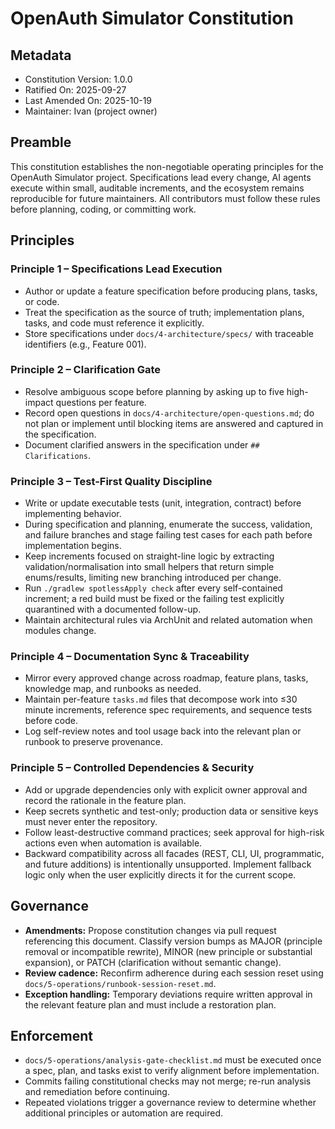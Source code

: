 <!--
Sync Impact Report
Version: none -> 1.0.0
Modified Principles: n/a
Added Sections: Principles, Governance, Enforcement
Removed Sections: none
Templates requiring updates: docs/6-decisions/project-constitution.md ✅, AGENTS.md ✅, docs/5-operations/runbook-session-reset.md ✅, docs/4-architecture/feature-plan-001-core-domain.md ✅, docs/4-architecture/specs/feature-001-core-credential-domain.md ✅, docs/4-architecture/tasks/feature-001-core-credential-domain.md ✅, docs/5-operations/analysis-gate-checklist.md ✅
Follow-up TODOs: none
-->
# OpenAuth Simulator Constitution

## Metadata
- Constitution Version: 1.0.0
- Ratified On: 2025-09-27
- Last Amended On: 2025-10-19
- Maintainer: Ivan (project owner)

## Preamble
This constitution establishes the non-negotiable operating principles for the OpenAuth Simulator project. Specifications lead every change, AI agents execute within small, auditable increments, and the ecosystem remains reproducible for future maintainers. All contributors must follow these rules before planning, coding, or committing work.

## Principles
### Principle 1 – Specifications Lead Execution
- Author or update a feature specification before producing plans, tasks, or code.
- Treat the specification as the source of truth; implementation plans, tasks, and code must reference it explicitly.
- Store specifications under `docs/4-architecture/specs/` with traceable identifiers (e.g., Feature 001).

### Principle 2 – Clarification Gate
- Resolve ambiguous scope before planning by asking up to five high-impact questions per feature.
- Record open questions in `docs/4-architecture/open-questions.md`; do not plan or implement until blocking items are answered and captured in the specification.
- Document clarified answers in the specification under `## Clarifications`.

### Principle 3 – Test-First Quality Discipline
- Write or update executable tests (unit, integration, contract) before implementing behavior.
- During specification and planning, enumerate the success, validation, and failure branches and stage failing test cases for each path before implementation begins.
- Keep increments focused on straight-line logic by extracting validation/normalisation into small helpers that return simple enums/results, limiting new branching introduced per change.
- Run `./gradlew spotlessApply check` after every self-contained increment; a red build must be fixed or the failing test explicitly quarantined with a documented follow-up.
- Maintain architectural rules via ArchUnit and related automation when modules change.

### Principle 4 – Documentation Sync & Traceability
- Mirror every approved change across roadmap, feature plans, tasks, knowledge map, and runbooks as needed.
- Maintain per-feature `tasks.md` files that decompose work into ≤30 minute increments, reference spec requirements, and sequence tests before code.
- Log self-review notes and tool usage back into the relevant plan or runbook to preserve provenance.

### Principle 5 – Controlled Dependencies & Security
- Add or upgrade dependencies only with explicit owner approval and record the rationale in the feature plan.
- Keep secrets synthetic and test-only; production data or sensitive keys must never enter the repository.
- Follow least-destructive command practices; seek approval for high-risk actions even when automation is available.
- Backward compatibility across all facades (REST, CLI, UI, programmatic, and future additions) is intentionally unsupported. Implement fallback logic only when the user explicitly directs it for the current scope.

## Governance
- **Amendments:** Propose constitution changes via pull request referencing this document. Classify version bumps as MAJOR (principle removal or incompatible rewrite), MINOR (new principle or substantial expansion), or PATCH (clarification without semantic change).
- **Review cadence:** Reconfirm adherence during each session reset using `docs/5-operations/runbook-session-reset.md`.
- **Exception handling:** Temporary deviations require written approval in the relevant feature plan and must include a restoration plan.

## Enforcement
- `docs/5-operations/analysis-gate-checklist.md` must be executed once a spec, plan, and tasks exist to verify alignment before implementation.
- Commits failing constitutional checks may not merge; re-run analysis and remediation before continuing.
- Repeated violations trigger a governance review to determine whether additional principles or automation are required.
